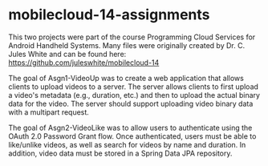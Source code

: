 # mobilecloud-14-assignments
This two projects were part of the course Programming Cloud Services for Android Handheld Systems.
Many files were originally created by Dr. C. Jules White and can be found here: https://github.com/juleswhite/mobilecloud-14

The goal of Asgn1-VideoUp was to create a web application that allows clients to upload videos to a server. The server allows clients to first upload a video's metadata (e.g., duration, etc.) and then to upload the actual binary data for the video. The server should support uploading video binary data with a multipart request.

The goal of Asgn2-VideoLike was to allow users to authenticate using the OAuth 2.0 Password Grant flow. Once authenticated, users must be able to like/unlike videos, as well as search for videos by name and duration. In addition, video data must be stored in a Spring Data JPA repository.

